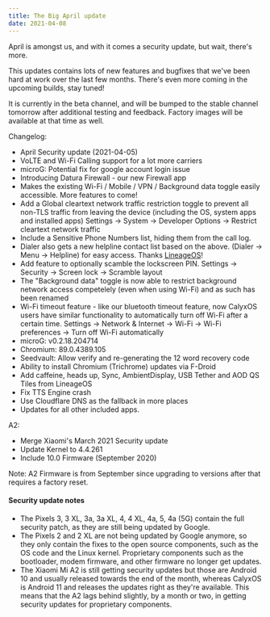 ```yaml
---
title: The Big April update
date: 2021-04-08
---
```


April is amongst us, and with it comes a security update, but wait, there's more.

This updates contains lots of new features and bugfixes that we've been hard at work over the last few months. There's even more coming in the upcoming builds, stay tuned!

It is currently in the beta channel, and will be bumped to the stable channel tomorrow after additional testing and feedback. Factory images will be available at that time as well.

Changelog:
* April Security update (2021-04-05)
* VoLTE and Wi-Fi Calling support for a lot more carriers
* microG: Potential fix for google account login issue
* Introducing Datura Firewall - our new Firewall app
* Makes the existing Wi-Fi / Mobile / VPN / Background data toggle easily accessible. More features to come!
* Add a Global cleartext network traffic restriction toggle to prevent all non-TLS traffic from leaving the device (including the OS, system apps and installed apps) Settings -> System -> Developer Options -> Restrict cleartext network traffic
* Include a Sensitive Phone Numbers list, hiding them from the call log.
* Dialer also gets a new helpline contact list based on the above. (Dialer -> Menu -> Helpline) for easy access. Thanks [LineageOS](https://lineageos.org/Changelog-25/)!
* Add feature to optionally scamble the lockscreen PIN. Settings -> Security -> Screen lock -> Scramble layout
* The "Background data" toggle is now able to restrict background network access competelely (even when using Wi-Fi) and as such has been renamed
* Wi-Fi timeout feature - like our bluetooth timeout feature, now CalyxOS users have similar functionality to automatically turn off Wi-Fi after a certain time. Settings -> Network & Internet -> Wi-Fi -> Wi-Fi preferences -> Turn off Wi-Fi automatically
* microG: v0.2.18.204714
* Chromium: 89.0.4389.105
* Seedvault: Allow verify and re-generating the 12 word recovery code
* Ability to install Chromium (Trichrome) updates via F-Droid
* Add caffeine, heads up, Sync, AmbientDisplay, USB Tether and AOD QS Tiles from LineageOS
* Fix TTS Engine crash
* Use Cloudflare DNS as the fallback in more places
* Updates for all other included apps.

A2:
* Merge Xiaomi's March 2021 Security update
* Update Kernel to 4.4.261
* Include 10.0 Firmware (September 2020)

Note: A2 Firmware is from September since upgrading to versions after that
requires a factory reset.

<div class="alert alert-info" markdown="0">
<h4>Security update notes</h4>
<ul>
<li>The Pixels 3, 3 XL, 3a, 3a XL, 4, 4 XL, 4a, 5, 4a (5G) contain the full security patch, as they are still being updated by Google.</li>
<li>The Pixels 2 and 2 XL are not being updated by Google anymore, so they only contain the fixes to the open source components, such as the OS code and the Linux kernel. Proprietary components such as the bootloader, modem firmware, and other firmware no longer get updates.</li>
<li>The Xiaomi Mi A2 is still getting security updates but those are Android 10 and usually released towards the end of the month, whereas CalyxOS is Android 11 and releases the updates right as they're available. This means that the A2 lags behind slightly, by a month or two, in getting security updates for proprietary components.</li>
</ul>
</div>